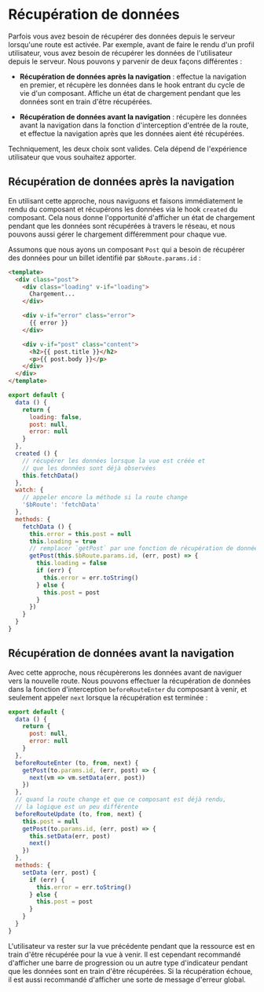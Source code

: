 # Récupération de données

Parfois vous avez besoin de récupérer des données depuis le serveur lorsqu'une route est activée. Par exemple, avant de faire le rendu d'un profil utilisateur, vous avez besoin de récupérer les données de l'utilisateur depuis le serveur. Nous pouvons y parvenir de deux façons différentes :

- **Récupération de données après la navigation** : effectue la navigation en premier, et récupère les données dans le hook entrant du cycle de vie d'un composant. Affiche un état de chargement pendant que les données sont en train d'être récupérées.

- **Récupération de données avant la navigation** : récupère les données avant la navigation dans la fonction d'interception d'entrée de la route, et effectue la navigation après que les données aient été récupérées.

Techniquement, les deux choix sont valides. Cela dépend de l'expérience utilisateur que vous souhaitez apporter.

## Récupération de données après la navigation

En utilisant cette approche, nous naviguons et faisons immédiatement le rendu du composant et récupérons les données via le hook `created` du composant. Cela nous donne l'opportunité d'afficher un état de chargement pendant que les données sont récupérées à travers le réseau, et nous pouvons aussi gérer le chargement différemment pour chaque vue.

Assumons que nous ayons un composant `Post` qui a besoin de récupérer des données pour un billet identifié par `$bRoute.params.id` :

``` html
<template>
  <div class="post">
    <div class="loading" v-if="loading">
      Chargement...
    </div>

    <div v-if="error" class="error">
      {{ error }}
    </div>

    <div v-if="post" class="content">
      <h2>{{ post.title }}</h2>
      <p>{{ post.body }}</p>
    </div>
  </div>
</template>
```

``` js
export default {
  data () {
    return {
      loading: false,
      post: null,
      error: null
    }
  },
  created () {
    // récupérer les données lorsque la vue est créée et
    // que les données sont déjà observées
    this.fetchData()
  },
  watch: {
    // appeler encore la méthode si la route change
    '$bRoute': 'fetchData'
  },
  methods: {
    fetchData () {
      this.error = this.post = null
      this.loading = true
      // remplacer `getPost` par une fonction de récupération de données
      getPost(this.$bRoute.params.id, (err, post) => {
        this.loading = false
        if (err) {
          this.error = err.toString()
        } else {
          this.post = post
        }
      })
    }
  }
}
```

## Récupération de données avant la navigation

Avec cette approche, nous récupèrerons les données avant de naviguer vers la nouvelle route. Nous pouvons effectuer la récupération de données dans la fonction d'interception `beforeRouteEnter` du composant à venir, et seulement appeler `next` lorsque la récupération est terminée :

``` js
export default {
  data () {
    return {
      post: null,
      error: null
    }
  },
  beforeRouteEnter (to, from, next) {
    getPost(to.params.id, (err, post) => {
      next(vm => vm.setData(err, post))
    })
  },
  // quand la route change et que ce composant est déjà rendu,
  // la logique est un peu différente
  beforeRouteUpdate (to, from, next) {
    this.post = null
    getPost(to.params.id, (err, post) => {
      this.setData(err, post)
      next()
    })
  },
  methods: {
    setData (err, post) {
      if (err) {
        this.error = err.toString()
      } else {
        this.post = post
      }
    }
  }
}
```

L'utilisateur va rester sur la vue précédente pendant que la ressource est en train d'être récupérée pour la vue à venir. Il est cependant recommandé d'afficher une barre de progression ou un autre type d'indicateur pendant que les données sont en train d'être récupérées. Si la récupération échoue, il est aussi recommandé d'afficher une sorte de message d'erreur global.

